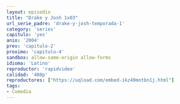 ```yaml
---
layout: episodio
title: "Drake y Josh 1x03"
url_serie_padre: 'drake-y-josh-temporada-1'
category: 'series'
capitulo: 'yes'
anio: '2004'
prev: 'capitulo-2'
proximo: 'capitulo-4'
sandbox: allow-same-origin allow-forms
idioma: 'Latino'
reproductor: 'rapidvideo'
calidad: '480p'
reproductores: ["https://uqload.com/embed-ikz49mntbn1j.html"]
tags:
- Comedia
---
```












